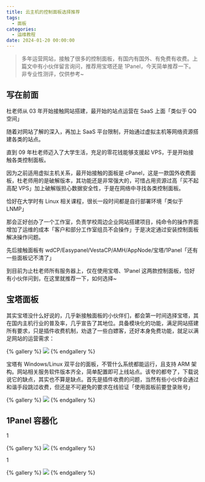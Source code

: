 ```yaml
---
title: 云主机的控制面板选择推荐
tags:
  - 面板
categories:
  - 运维教程
date: 2024-01-20 00:00:00
---
```


> 多年运营网站，接触了很多的控制面板，有国内有国外、有免费有收费。上篇文中有小伙伴留言询问，推荐用宝塔还是 1Panel，今天简单推荐一下。非专业性测评，仅供参考~

<!-- more -->

## 写在前面

杜老师从 03 年开始接触网站搭建，最开始的站点运营在 SaaS 上面「类似于 QQ 空间」

随着对网站了解的深入，再加上 SaaS 平台限制，开始通过虚拟主机等网络资源搭建各类的站点。

直到 09 年杜老师迈入了大学生活，充足的零花钱能够支援起 VPS，于是开始接触各类控制面板。

因为之前适用虚拟主机关系，最开始接触的面板是 cPanel，这是一款国外收费面板，杜老师用的是破解版本，其功能还是非常强大的，可惜占用资源过高「买不起高配 VPS」加上破解版担心数据安全性，于是在网络中寻找各类控制面板。

恰好在大学时有 Linux 相关课程，很长一段时间都是自行部署环境「类似于 LNMP」

那会正好创办了一个工作室，负责学校周边企业网站搭建项目，纯命令的操作界面增加了运维的成本「客户和部分工作室组员不会操作」于是决定通过安装控制面板解决操作问题。

先后接触面板有 wdCP/Easypanel/VestaCP/AMH/AppNode/宝塔/1Panel「还有一些面板记不清了」

到目前为止杜老师所有服务器上，仅在使用宝塔、1Panel 这两款控制面板，恰好有小伙伴问到，在这里就推荐一下，如何选择~

## 宝塔面板

其实宝塔没什么好说的，几乎新接触面板的小伙伴们，都会第一时间选择宝塔，其在国内主机行业的普及率，几乎宣告了其地位。具备模块化的功能，满足网站搭建所有要求，只是插件收费机制，劝退了一些白嫖客，还好本身免费功能，就足以满足网站的运营需求：

{% gallery %}
![](https://cdn.dusays.com/2024/01/668-1.jpg)
{% endgallery %}

宝塔有 Windows/Linux 双平台的面板，不管什么系统都能运行，且支持 ARM 架构。网站相关服务软件版本齐全，简单配置即可上线站点。该夸的都夸了，下载说说它的缺点，其实也不算是缺点。首先是插件收费的问题，当然有些小伙伴会通过和谐手段跳过收费，但还是不可避免的要求在线验证「使用面板前要登录账号」

{% gallery %}
![](https://cdn.dusays.com/2024/01/668-2.jpg)
{% endgallery %}

## 1Panel 容器化

1

{% gallery %}
![](https://cdn.dusays.com/2024/01/668-3.jpg)
{% endgallery %}

1

{% gallery %}
![](https://cdn.dusays.com/2024/01/668-4.jpg)
{% endgallery %}